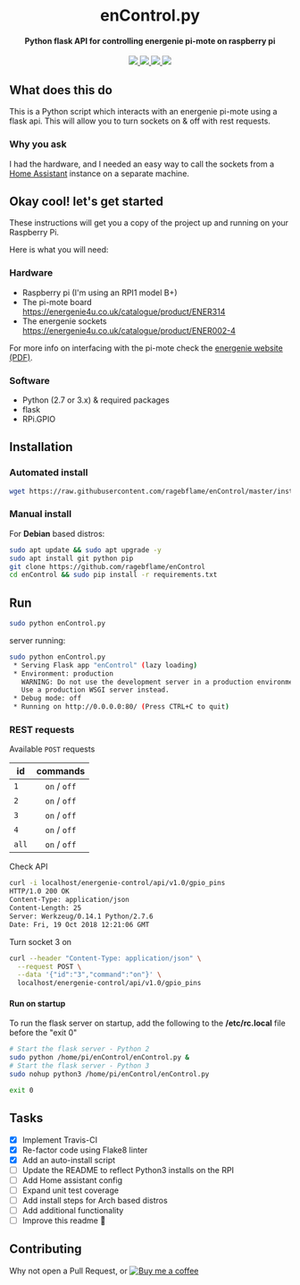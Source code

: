 
<h1 align="center">enControl.py</h1>
<h4 align="center">Python flask API for controlling energenie pi-mote on raspberry pi</h4>

<p align="center">
  <a href="https://travis-ci.org/ragebflame/enControl">
    <img src="https://travis-ci.org/ragebflame/enControl.svg?branch=master">
  </a>
  <a href="https://www.python.org/">
    <img src="https://img.shields.io/badge/Made%20with-Python-1f425f.svg">
  </a>
  <a href="https://github.com/ragebflame/enControl/issues">
    <img src="https://img.shields.io/github/issues/Naereen/StrapDown.js.svg">
  </a>
  <a href="https://github.com/ragebflame/enControl/blob/master/LICENSE">
    <img src="https://img.shields.io/github/license/Naereen/StrapDown.js.svg">
  </a>
</p>

## What does this do

This is a Python script which interacts with an energenie pi-mote using a flask api.
This will allow you to turn sockets on & off with rest requests.

### Why you ask

I had the hardware, and I needed an easy way to call the sockets from a
[Home Assistant](https://www.home-assistant.io/) instance on a separate machine.

## Okay cool! let's get started

These instructions will get you a copy of the project up and running on your Raspberry Pi.

Here is what you will need:

### Hardware

- Raspberry pi (I'm using an RPI1 model B+)
- The pi-mote board
<https://energenie4u.co.uk/catalogue/product/ENER314>
- The energenie sockets
<https://energenie4u.co.uk/catalogue/product/ENER002-4>

For more info on interfacing with the pi-mote check the [energenie website (PDF)](https://energenie4u.co.uk/res/pdfs/ENER314%20UM.pdf).

### Software

- Python (2.7 or 3.x) & required packages
- flask
- RPi.GPIO

## Installation

### Automated install

```bash
wget https://raw.githubusercontent.com/ragebflame/enControl/master/install.sh && chmod +x install.sh && ./install.sh
```

### Manual install

For **Debian** based distros:

```bash
sudo apt update && sudo apt upgrade -y
sudo apt install git python pip
git clone https://github.com/ragebflame/enControl
cd enControl && sudo pip install -r requirements.txt
```

## Run

```bash
sudo python enControl.py
```

server running:

```bash
sudo python enControl.py
 * Serving Flask app "enControl" (lazy loading)
 * Environment: production
   WARNING: Do not use the development server in a production environment.
   Use a production WSGI server instead.
 * Debug mode: off
 * Running on http://0.0.0.0:80/ (Press CTRL+C to quit)
```

### REST requests

Available `POST` requests

| id  | commands |
| --- |:--------:|
|  `1`  | `on` / `off` |
|  `2`  | `on` / `off` |
|  `3`  | `on` / `off` |
|  `4`  | `on` / `off` |
| `all` | `on` / `off` |

Check API

```bash
curl -i localhost/energenie-control/api/v1.0/gpio_pins
HTTP/1.0 200 OK
Content-Type: application/json
Content-Length: 25
Server: Werkzeug/0.14.1 Python/2.7.6
Date: Fri, 19 Oct 2018 12:21:06 GMT
```

Turn socket 3 on

```bash
curl --header "Content-Type: application/json" \
  --request POST \
  --data '{"id":"3","command":"on"}' \
  localhost/energenie-control/api/v1.0/gpio_pins
```

#### Run on startup

To run the flask server on startup, add the following to the **/etc/rc.local**
file before the "exit 0"

```bash
# Start the flask server - Python 2
sudo python /home/pi/enControl/enControl.py &
# Start the flask server - Python 3
sudo nohup python3 /home/pi/enControl/enControl.py

exit 0
```

## Tasks

- [x] Implement Travis-CI
- [x] Re-factor code using Flake8 linter
- [x] Add an auto-install script
- [ ] Update the README to reflect Python3 installs on the RPI
- [ ] Add Home assistant config
- [ ] Expand unit test coverage
- [ ] Add install steps for Arch based distros
- [ ] Add additional functionality
- [ ] Improve this readme :eyes:

## Contributing

Why not open a Pull Request, or
[![Buy me a coffee](https://www.buymeacoffee.com/assets/img/custom_images/orange_img.png)](https://www.buymeacoffee.com/6KqDHIdO4)

